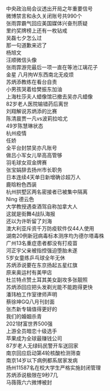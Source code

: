 中央政治局会议透出开局之年重要信号  
微博禁言和永久关闭账号共990个  
张雨霏霸气回应美国媒体兴奋剂质疑  
里约奖牌榜上还有一枚钻戒  
吴磊七夕怎么过  
那一句道歉来迟了  
杨旭文  
汪顺微信头像  
张雨霏游完最后一项一直在等池江璃花子  
金星 八月拘W东西南北无疫烦  
苏炳添教练在看台自责  
小男孩哭着给樊振东加油  
上海杜莎夫人蜡像馆已撤去吴亦凡蜡像  
82岁老人医院输错药后离世  
刘翔解说苏炳添的比赛  
陈清晨贾一凡vs波莉拉哈尤  
49岁陈慧琳状态  
杭州疫情  
任娇  
全平台封禁吴亦凡账号  
做吕小军女儿举高高管够  
羽毛球女双金牌赛  
张宝娟辞去扬州市长职务  
日本连续4天单日新增确诊超万人  
鹿晗粉色西装  
杭州拱墅区两名密接者已被集中隔离  
Ning 德云色  
大学教授遇查酒驾自称加拿大人  
这就是街舞4战队海报  
还以为许昕留了刘海  
澳大利亚斥资千万防疫软件仅44人使用  
湖南20例新冠病毒标本测序均为德尔塔毒株  
广州13名重症患者都没有打疫苗  
河正宇父亲被指控强迫堕胎未遂  
5岁女童练乒乓球全年无休  
苏炳添说要在东京扬起五星红旗  
原来奥运村有美甲店  
杜兰特点赞土耳其美女副攻多张靓照  
苏炳添回应把头发剃光能不能跑得更快  
潘玮柏工作室律师声明  
蔡徐坤GQ八月刊封面  
张杰新专辑值得更好的  
我们的婚姻杀青  
2021财富世界500强  
上游全员暗恋十级选手  
苹果成为全球最赚钱公司  
87岁老人无绿码民警开车送回家  
南京回应启动第4轮核酸检测筛查  
南京14岁以下病例都系居家发病  
扬州11587名在校大学生严格实施封闭管理  
苏炳添说极限在9秒7几  
马薇薇六六微博被封  

